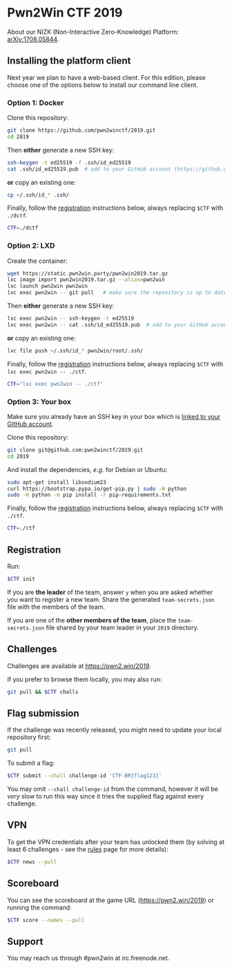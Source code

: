 # Pwn2Win CTF 2019

About our NIZK (Non-Interactive Zero-Knowledge) Platform: [arXiv:1708.05844](https://arxiv.org/pdf/1708.05844.pdf).


## Installing the platform client

Next year we plan to have a web-based client. For this edition, please choose one of the options below to install our command line client.


### Option 1: Docker

Clone this repository:
```bash
git clone https://github.com/pwn2winctf/2019.git
cd 2019
```

Then **either** generate a new SSH key:
```bash
ssh-keygen -t ed25519 -f .ssh/id_ed25519
cat .ssh/id_ed25519.pub  # add to your GitHub account (https://github.com/settings/keys)
```

**or** copy an existing one:
```bash
cp ~/.ssh/id_* .ssh/
```

Finally, follow the [registration](#registration) instructions below, always replacing `$CTF` with `./dctf`.

```bash
CTF=./dctf
```


### Option 2: LXD

Create the container:
```bash
wget https://static.pwn2win.party/pwn2win2019.tar.gz
lxc image import pwn2win2019.tar.gz --alias=pwn2win
lxc launch pwn2win pwn2win
lxc exec pwn2win -- git pull   # make sure the repository is up to date
```

Then **either** generate a new SSH key:
```bash
lxc exec pwn2win -- ssh-keygen -t ed25519
lxc exec pwn2win -- cat .ssh/id_ed25519.pub  # add to your GitHub account (https://github.com/settings/keys)
```

**or** copy an existing one:
```bash
lxc file push ~/.ssh/id_* pwn2win/root/.ssh/
```

Finally, follow the [registration](#registration) instructions below, always replacing `$CTF` with `lxc exec pwn2win -- ./ctf`.

```bash
CTF="lxc exec pwn2win -- ./ctf"
```


### Option 3: Your box

Make sure you already have an SSH key in your box which is [linked to your GitHub account](https://github.com/settings/keys).

Clone this repository:
```bash
git clone git@github.com:pwn2winctf/2019.git
cd 2019
```

And install the dependencies, *e.g.* for Debian or Ubuntu:
```bash
sudo apt-get install libsodium23
curl https://bootstrap.pypa.io/get-pip.py | sudo -H python
sudo -H python -m pip install -r pip-requirements.txt
```

Finally, follow the [registration](#registration) instructions below, always replacing `$CTF` with `./ctf`.

```bash
CTF=./ctf
```


## Registration

Run:
```bash
$CTF init
```

If you are **the leader** of the team, answer `y` when you are asked whether you want to register a new team. Share the generated `team-secrets.json` file with the members of the team.

If you are one of the **other members of the team**, place the `team-secrets.json` file shared by your team leader in your `2019` directory.


## Challenges

Challenges are available at https://pwn2.win/2019.

If you prefer to browse them locally, you may also run:
```bash
git pull && $CTF challs
```

## Flag submission

If the challenge was recently released, you might need to update your local repository first:
```bash
git pull
```

To submit a flag:
```bash
$CTF submit --chall challenge-id 'CTF-BR{flag123}'
```

You may omit `--chall challenge-id` from the command, however it will be *very* slow to run this way since it tries the supplied flag against every challenge.


## VPN

To get the VPN credentials after your team has unlocked them (by solving at least 6 challenges - see the [rules](https://pwn2win.party/rules) page for more details):
```bash
$CTF news --pull
```


## Scoreboard

You can see the scoreboard at the game URL (https://pwn2.win/2019) or running the command:
```bash
$CTF score --names --pull
```


## Support

You may reach us through #pwn2win at irc.freenode.net.
